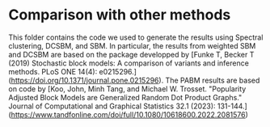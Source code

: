 # Comparison with other methods

This folder contains the code we used to generate the results using Spectral clustering, DCSBM, and SBM. In particular, the results from weighted SBM and DCSBM are based on the package developped by [Funke T, Becker T (2019) Stochastic block models: A comparison of variants and inference methods. PLoS ONE 14(4): e0215296.] (https://doi.org/10.1371/journal.pone.0215296). The PABM results are based on code by [Koo, John, Minh Tang, and Michael W. Trosset. "Popularity Adjusted Block Models are Generalized Random Dot Product Graphs." Journal of Computational and Graphical Statistics 32.1 (2023): 131-144.] (https://www.tandfonline.com/doi/full/10.1080/10618600.2022.2081576)
